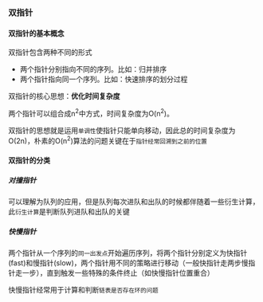 ### 双指针

#### 双指针的基本概念
双指针包含两种不同的形式
- 两个指针分别指向不同的序列。比如：归并排序
- 两个指针指向同一个序列。比如：快速排序的划分过程

双指针的核心思想：**优化时间复杂度**


两个指针可以组合成n<sup>2</sup>中方式，时间复杂度为O(n<sup>2</sup>)。

双指针的思想就是运用`单调性`使指针只能单向移动，因此总的时间复杂度为O(2n)，朴素的O(n<sup>2</sup>)算法的问题关键在于`指针经常回溯到之前的位置`

#### 双指针的分类

##### 对撞指针
可以理解为队列的应用，但是队列每次进队和出队的时候都伴随着一些衍生计算，此`衍生计算`是判断队列进队和出队的关键

##### 快慢指针
两个指针从一个序列的`同一出发点`开始遍历序列，将两个指针分别定义为快指针(fast)和慢指针(slow)，两个指针用不同的策略进行移动（一般快指针走两步慢指针走一步），直到触发一些特殊的条件终止（如快慢指针位置重合）


快慢指针经常用于计算和判断`链表是否存在环的问题`
